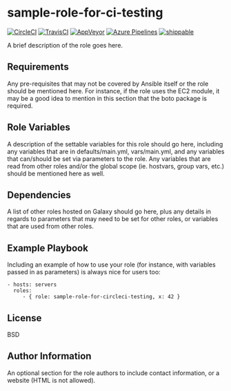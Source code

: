 sample-role-for-ci-testing
==========================

[![CircleCI](https://circleci.com/gh/toVersus/sample-role-for-ci-testing.svg?style=svg)](https://circleci.com/gh/toVersus/sample-role-for-ci-testing)
[![TravisCI](https://travis-ci.org/toVersus/sample-role-for-ci-testing.svg?branch=master)](https://travis-ci.org/toVersus/sample-role-for-ci-testing)
[![AppVeyor](https://ci.appveyor.com/api/projects/status/bagbu5l6qvvqtnso?svg=true)](https://ci.appveyor.com/project/toVersus/sample-role-for-ci-testing)
[![Azure Pipelines](https://dev.azure.com/toversus/sample-role-for-ci-testing/_apis/build/status/toVersus.sample-role-for-ci-testing)](https://dev.azure.com/toversus/sample-role-for-ci-testing/_build/latest?definitionId=1)
[![shippable](https://api.shippable.com/projects/5bf2d1d73038210700d6b38f/badge?branch=master)]()

A brief description of the role goes here.

Requirements
------------

Any pre-requisites that may not be covered by Ansible itself or the role should
be mentioned here. For instance, if the role uses the EC2 module, it may be a
good idea to mention in this section that the boto package is required.

Role Variables
--------------

A description of the settable variables for this role should go here, including
any variables that are in defaults/main.yml, vars/main.yml, and any variables
that can/should be set via parameters to the role. Any variables that are read
from other roles and/or the global scope (ie. hostvars, group vars, etc.) should
be mentioned here as well.

Dependencies
------------

A list of other roles hosted on Galaxy should go here, plus any details in
regards to parameters that may need to be set for other roles, or variables that
are used from other roles.

Example Playbook
----------------

Including an example of how to use your role (for instance, with variables
passed in as parameters) is always nice for users too:

    - hosts: servers
      roles:
         - { role: sample-role-for-circleci-testing, x: 42 }

License
-------

BSD

Author Information
------------------

An optional section for the role authors to include contact information, or a
website (HTML is not allowed).
